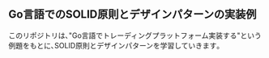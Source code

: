 
## Go言語でのSOLID原則とデザインパターンの実装例

このリポジトリは､"Go言語でトレーディングプラットフォーム実装する"という例題をもとに､SOLID原則とデザインパターンを学習していきます｡


